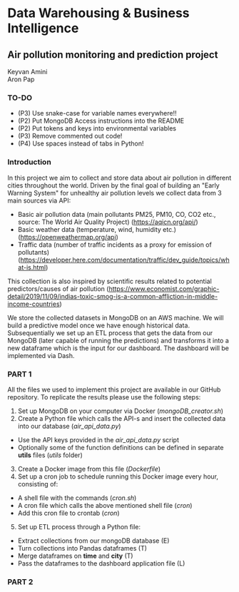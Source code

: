 # Data Warehousing & Business Intelligence

## Air pollution monitoring and prediction project

Keyvan Amini <br>
Aron Pap

### TO-DO
  * (P3) Use snake-case for variable names everywhere!!
  * (P2) Put MongoDB Access instructions into the README
  * (P2) Put tokens and keys into environmental variables
  * (P3) Remove commented out code!
  * (P4) Use spaces instead of tabs in Python!

### Introduction
In this project we aim to collect and store data about air pollution in different cities throughout the world. Driven by the final goal of building an "Early Warning System" for unhealthy air pollution levels we collect data from 3 main sources via API:

* Basic air pollution data (main pollutants PM25, PM10, CO, CO2 etc., source: The World Air Quality Project)
  (https://aqicn.org/api/)
* Basic weather data (temperature, wind, humidity etc.)
  (https://openweathermap.org/api)
* Traffic data (number of traffic incidents as a proxy for emission of pollutants)
  (https://developer.here.com/documentation/traffic/dev_guide/topics/what-is.html)

This collection is also inspired by scientific results related to potential predictors/causes of air pollution (https://www.economist.com/graphic-detail/2019/11/09/indias-toxic-smog-is-a-common-affliction-in-middle-income-countries)

We store the collected datasets in MongoDB on an AWS machine. We will build a predictive model once we have enough historical data. Subsequentially we set up an ETL process that gets the data from our MongoDB (later capable of running the predictions) and transforms it into a new dataframe which is the input for our dashboard. The dashboard will be implemented via Dash.

### PART 1

All the files we used to implement this project are available in our GitHub repository. To replicate the results please use the following steps:

1. Set up MongoDB on your computer via Docker (*mongoDB_creator.sh*)
2. Create a Python file which calls the API-s and insert the collected data into our database (*air_api_data.py*)
  * Use the API keys provided in the *air_api_data.py* script
  * Optionally some of the function definitions can be defined in separate **utils** files (*utils* folder)
3. Create a Docker image from this file (*Dockerfile*)
4. Set up a cron job to schedule running this Docker image every hour, consisting of:
  * A shell file with the commands (*cron.sh*)
  * A cron file which calls the above mentioned shell file (*cron*)
  * Add this cron file to crontab (*cron*)
5. Set up ETL process through a Python file:
  * Extract collections from our mongoDB database (E)
  * Turn collections into Pandas dataframes (T)
  * Merge dataframes on **time** and **city** (T)
  * Pass the dataframes to the dashboard application file (L)
 





### PART 2
